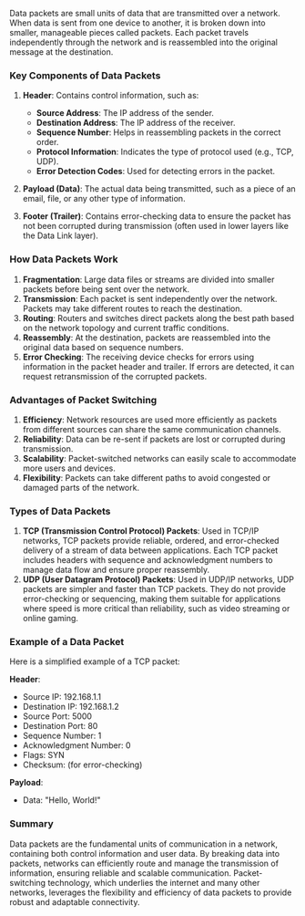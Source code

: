 Data packets are small units of data that are transmitted over a network. When data is sent from one device to another, it is broken down into smaller, manageable pieces called packets. Each packet travels independently through the network and is reassembled into the original message at the destination.

### Key Components of Data Packets

1. **Header**: Contains control information, such as:
   - **Source Address**: The IP address of the sender.
   - **Destination Address**: The IP address of the receiver.
   - **Sequence Number**: Helps in reassembling packets in the correct order.
   - **Protocol Information**: Indicates the type of protocol used (e.g., TCP, UDP).
   - **Error Detection Codes**: Used for detecting errors in the packet.

2. **Payload (Data)**: The actual data being transmitted, such as a piece of an email, file, or any other type of information.

3. **Footer (Trailer)**: Contains error-checking data to ensure the packet has not been corrupted during transmission (often used in lower layers like the Data Link layer).

### How Data Packets Work

1. **Fragmentation**: Large data files or streams are divided into smaller packets before being sent over the network.
2. **Transmission**: Each packet is sent independently over the network. Packets may take different routes to reach the destination.
3. **Routing**: Routers and switches direct packets along the best path based on the network topology and current traffic conditions.
4. **Reassembly**: At the destination, packets are reassembled into the original data based on sequence numbers.
5. **Error Checking**: The receiving device checks for errors using information in the packet header and trailer. If errors are detected, it can request retransmission of the corrupted packets.

### Advantages of Packet Switching

1. **Efficiency**: Network resources are used more efficiently as packets from different sources can share the same communication channels.
2. **Reliability**: Data can be re-sent if packets are lost or corrupted during transmission.
3. **Scalability**: Packet-switched networks can easily scale to accommodate more users and devices.
4. **Flexibility**: Packets can take different paths to avoid congested or damaged parts of the network.

### Types of Data Packets

1. **TCP (Transmission Control Protocol) Packets**: Used in TCP/IP networks, TCP packets provide reliable, ordered, and error-checked delivery of a stream of data between applications. Each TCP packet includes headers with sequence and acknowledgment numbers to manage data flow and ensure proper reassembly.
2. **UDP (User Datagram Protocol) Packets**: Used in UDP/IP networks, UDP packets are simpler and faster than TCP packets. They do not provide error-checking or sequencing, making them suitable for applications where speed is more critical than reliability, such as video streaming or online gaming.

### Example of a Data Packet

Here is a simplified example of a TCP packet:

**Header**:
- Source IP: 192.168.1.1
- Destination IP: 192.168.1.2
- Source Port: 5000
- Destination Port: 80
- Sequence Number: 1
- Acknowledgment Number: 0
- Flags: SYN
- Checksum: (for error-checking)

**Payload**:
- Data: "Hello, World!"

### Summary

Data packets are the fundamental units of communication in a network, containing both control information and user data. By breaking data into packets, networks can efficiently route and manage the transmission of information, ensuring reliable and scalable communication. Packet-switching technology, which underlies the internet and many other networks, leverages the flexibility and efficiency of data packets to provide robust and adaptable connectivity.